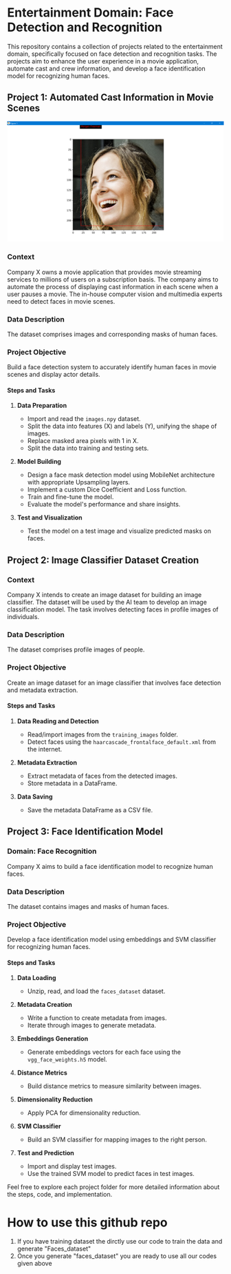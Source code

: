 # Entertainment Domain: Face Detection and Recognition

This repository contains a collection of projects related to the entertainment domain, specifically focused on face detection and recognition tasks. The projects aim to enhance the user experience in a movie application, automate cast and crew information, and develop a face identification model for recognizing human faces.





## Project 1: Automated Cast Information in Movie Scenes

<p align="center">
  <img src="entertainment.png" alt="Entertainment">
</p>

### Context

Company X owns a movie application that provides movie streaming services to millions of users on a subscription basis. The company aims to automate the process of displaying cast information in each scene when a user pauses a movie. The in-house computer vision and multimedia experts need to detect faces in movie scenes.

### Data Description

The dataset comprises images and corresponding masks of human faces.

### Project Objective

Build a face detection system to accurately identify human faces in movie scenes and display actor details.

#### Steps and Tasks

1. **Data Preparation**
   - Import and read the `images.npy` dataset.
   - Split the data into features (X) and labels (Y), unifying the shape of images.
   - Replace masked area pixels with 1 in X.
   - Split the data into training and testing sets.

2. **Model Building**
   - Design a face mask detection model using MobileNet architecture with appropriate Upsampling layers.
   - Implement a custom Dice Coefficient and Loss function.
   - Train and fine-tune the model.
   - Evaluate the model's performance and share insights.

3. **Test and Visualization**
   - Test the model on a test image and visualize predicted masks on faces.

## Project 2: Image Classifier Dataset Creation


### Context

Company X intends to create an image dataset for building an image classifier. The dataset will be used by the AI team to develop an image classification model. The task involves detecting faces in profile images of individuals.

### Data Description

The dataset comprises profile images of people.

### Project Objective

Create an image dataset for an image classifier that involves face detection and metadata extraction.

#### Steps and Tasks

1. **Data Reading and Detection**
   - Read/import images from the `training_images` folder.
   - Detect faces using the `haarcascade_frontalface_default.xml` from the internet.

2. **Metadata Extraction**
   - Extract metadata of faces from the detected images.
   - Store metadata in a DataFrame.

3. **Data Saving**
   - Save the metadata DataFrame as a CSV file.

## Project 3: Face Identification Model

### Domain: Face Recognition

Company X aims to build a face identification model to recognize human faces.

### Data Description

The dataset contains images and masks of human faces.

### Project Objective

Develop a face identification model using embeddings and SVM classifier for recognizing human faces.

#### Steps and Tasks

1. **Data Loading**
   - Unzip, read, and load the `faces_dataset` dataset.

2. **Metadata Creation**
   - Write a function to create metadata from images.
   - Iterate through images to generate metadata.

3. **Embeddings Generation**
   - Generate embeddings vectors for each face using the `vgg_face_weights.h5` model.

4. **Distance Metrics**
   - Build distance metrics to measure similarity between images.

5. **Dimensionality Reduction**
   - Apply PCA for dimensionality reduction.

6. **SVM Classifier**
   - Build an SVM classifier for mapping images to the right person.

7. **Test and Prediction**
   - Import and display test images.
   - Use the trained SVM model to predict faces in test images.

Feel free to explore each project folder for more detailed information about the steps, code, and implementation.


# How to use this github repo
1. If you have training dataset the dirctly use our code to train the data and generate "Faces_dataset"
2. Once you generate "faces_dataset" you are ready to use all our codes given above
